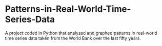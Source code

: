 # Patterns-in-Real-World-Time-Series-Data
A project coded in Python that analyzed and graphed patterns in real-world time series data taken from the World Bank over the last fifty years. 
